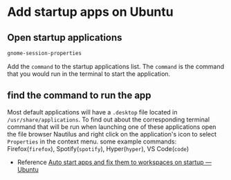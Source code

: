 # Add startup apps on Ubuntu

## Open startup applications

```bash
gnome-session-properties
```

Add the `command` to the startup applications list. The `command` is the command that you would run in the terminal to start the application.

## find the command to run the app

Most default applications will have a `.desktop` file located in `/usr/share/applications`.
To find out about the corresponding terminal command that will be run when launching one of these applications open the file browser Nautilus and right click on the application's icon to select `Properties` in the context menu.
some example commands: Firefox(`firefox`), Spotify(`spotify`), Hyper(`hyper`), VS Code(`code`)

- Reference
  [Auto start apps and fix them to workspaces on startup — Ubuntu](https://medium.com/@mukherjeekalpan/auto-start-apps-and-fix-them-to-workspaces-on-startup-ubuntu-a1124f1af7f3#:~:text=So%20first%20off%20you%20need,the%20icon%20that%20shows%20up.&text=In%20the%20window%20that%20shows%20up%2C%20select%20Add.)